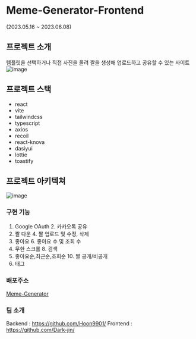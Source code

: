 # Meme-Generator-Frontend
(2023.05.16 ~ 2023.06.08)
## 프로젝트 소개
템플릿을 선택하거나 직접 사진을 올려 짤을 생성해 업로드하고 공유할 수 있는 사이트
![image](https://github.com/inje-megabrain/Meme-Generator-FE/assets/80817196/356ccd34-7ce3-493a-bec7-1530aafb66de)
## 프로젝트 스택
- react
- vite
- tailwindcss
- typescript
- axios
- recoil
- react-knova
- dasiyui
- lottie
- toastify
## 프로젝트 아키텍쳐
![image](https://github.com/inje-megabrain/Meme-Generator-FE/assets/80817196/e94f69c1-6ea9-4b7d-93e7-2e1068e46246)
### 구현 기능
1. Google OAuth     2. 카카오톡 공유
3. 짤 다운            4. 짤 업로드 및 수정, 삭제
5. 좋아요             6. 좋아요 수 및 조회 수
7. 무한 스크롤         8. 검색
9. 좋아요순,최근순,조회순 10. 짤 공개/비공개
11. 태그
### 배포주소
[Meme-Generator](https://meme.megabrain.kr/)
### 팀 소개
Backend : <https://github.com/Hoon9901/>
Frontend : <https://github.com/Dark-jin/>
